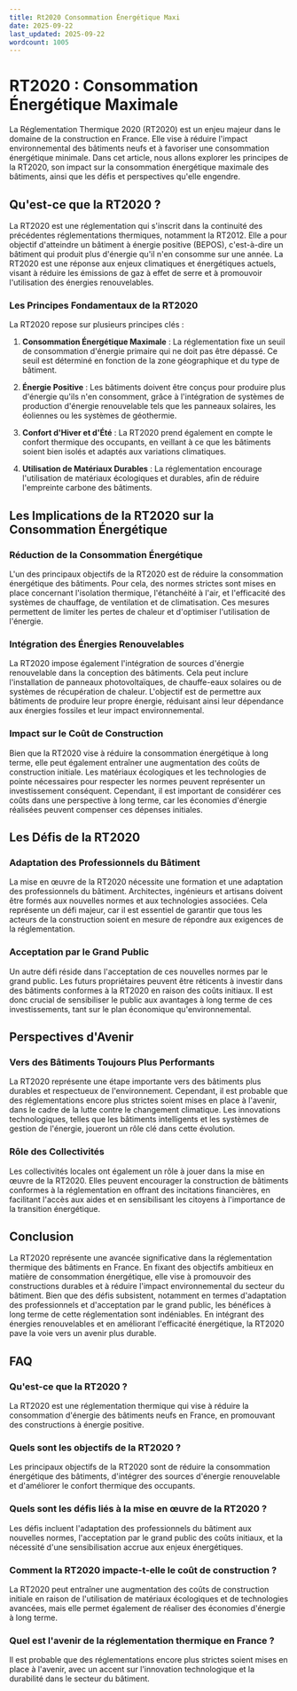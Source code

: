 ```yaml
---
title: Rt2020 Consommation Énergétique Maxi
date: 2025-09-22
last_updated: 2025-09-22
wordcount: 1005
---
```


# RT2020 : Consommation Énergétique Maximale

La Réglementation Thermique 2020 (RT2020) est un enjeu majeur dans le domaine de la construction en France. Elle vise à réduire l'impact environnemental des bâtiments neufs et à favoriser une consommation énergétique minimale. Dans cet article, nous allons explorer les principes de la RT2020, son impact sur la consommation énergétique maximale des bâtiments, ainsi que les défis et perspectives qu'elle engendre.

## Qu'est-ce que la RT2020 ?

La RT2020 est une réglementation qui s'inscrit dans la continuité des précédentes réglementations thermiques, notamment la RT2012. Elle a pour objectif d'atteindre un bâtiment à énergie positive (BEPOS), c'est-à-dire un bâtiment qui produit plus d'énergie qu'il n'en consomme sur une année. La RT2020 est une réponse aux enjeux climatiques et énergétiques actuels, visant à réduire les émissions de gaz à effet de serre et à promouvoir l'utilisation des énergies renouvelables.

### Les Principes Fondamentaux de la RT2020

La RT2020 repose sur plusieurs principes clés :

1. **Consommation Énergétique Maximale** : La réglementation fixe un seuil de consommation d'énergie primaire qui ne doit pas être dépassé. Ce seuil est déterminé en fonction de la zone géographique et du type de bâtiment.

2. **Énergie Positive** : Les bâtiments doivent être conçus pour produire plus d'énergie qu'ils n'en consomment, grâce à l'intégration de systèmes de production d'énergie renouvelable tels que les panneaux solaires, les éoliennes ou les systèmes de géothermie.

3. **Confort d'Hiver et d'Été** : La RT2020 prend également en compte le confort thermique des occupants, en veillant à ce que les bâtiments soient bien isolés et adaptés aux variations climatiques.

4. **Utilisation de Matériaux Durables** : La réglementation encourage l'utilisation de matériaux écologiques et durables, afin de réduire l'empreinte carbone des bâtiments.

## Les Implications de la RT2020 sur la Consommation Énergétique

### Réduction de la Consommation Énergétique

L'un des principaux objectifs de la RT2020 est de réduire la consommation énergétique des bâtiments. Pour cela, des normes strictes sont mises en place concernant l'isolation thermique, l'étanchéité à l'air, et l'efficacité des systèmes de chauffage, de ventilation et de climatisation. Ces mesures permettent de limiter les pertes de chaleur et d'optimiser l'utilisation de l'énergie.

### Intégration des Énergies Renouvelables

La RT2020 impose également l'intégration de sources d'énergie renouvelable dans la conception des bâtiments. Cela peut inclure l'installation de panneaux photovoltaïques, de chauffe-eaux solaires ou de systèmes de récupération de chaleur. L'objectif est de permettre aux bâtiments de produire leur propre énergie, réduisant ainsi leur dépendance aux énergies fossiles et leur impact environnemental.

### Impact sur le Coût de Construction

Bien que la RT2020 vise à réduire la consommation énergétique à long terme, elle peut également entraîner une augmentation des coûts de construction initiale. Les matériaux écologiques et les technologies de pointe nécessaires pour respecter les normes peuvent représenter un investissement conséquent. Cependant, il est important de considérer ces coûts dans une perspective à long terme, car les économies d'énergie réalisées peuvent compenser ces dépenses initiales.

## Les Défis de la RT2020

### Adaptation des Professionnels du Bâtiment

La mise en œuvre de la RT2020 nécessite une formation et une adaptation des professionnels du bâtiment. Architectes, ingénieurs et artisans doivent être formés aux nouvelles normes et aux technologies associées. Cela représente un défi majeur, car il est essentiel de garantir que tous les acteurs de la construction soient en mesure de répondre aux exigences de la réglementation.

### Acceptation par le Grand Public

Un autre défi réside dans l'acceptation de ces nouvelles normes par le grand public. Les futurs propriétaires peuvent être réticents à investir dans des bâtiments conformes à la RT2020 en raison des coûts initiaux. Il est donc crucial de sensibiliser le public aux avantages à long terme de ces investissements, tant sur le plan économique qu'environnemental.

## Perspectives d'Avenir

### Vers des Bâtiments Toujours Plus Performants

La RT2020 représente une étape importante vers des bâtiments plus durables et respectueux de l'environnement. Cependant, il est probable que des réglementations encore plus strictes soient mises en place à l'avenir, dans le cadre de la lutte contre le changement climatique. Les innovations technologiques, telles que les bâtiments intelligents et les systèmes de gestion de l'énergie, joueront un rôle clé dans cette évolution.

### Rôle des Collectivités

Les collectivités locales ont également un rôle à jouer dans la mise en œuvre de la RT2020. Elles peuvent encourager la construction de bâtiments conformes à la réglementation en offrant des incitations financières, en facilitant l'accès aux aides et en sensibilisant les citoyens à l'importance de la transition énergétique.

## Conclusion

La RT2020 représente une avancée significative dans la réglementation thermique des bâtiments en France. En fixant des objectifs ambitieux en matière de consommation énergétique, elle vise à promouvoir des constructions durables et à réduire l'impact environnemental du secteur du bâtiment. Bien que des défis subsistent, notamment en termes d'adaptation des professionnels et d'acceptation par le grand public, les bénéfices à long terme de cette réglementation sont indéniables. En intégrant des énergies renouvelables et en améliorant l'efficacité énergétique, la RT2020 pave la voie vers un avenir plus durable.

## FAQ

### Qu'est-ce que la RT2020 ?

La RT2020 est une réglementation thermique qui vise à réduire la consommation d'énergie des bâtiments neufs en France, en promouvant des constructions à énergie positive.

### Quels sont les objectifs de la RT2020 ?

Les principaux objectifs de la RT2020 sont de réduire la consommation énergétique des bâtiments, d'intégrer des sources d'énergie renouvelable et d'améliorer le confort thermique des occupants.

### Quels sont les défis liés à la mise en œuvre de la RT2020 ?

Les défis incluent l'adaptation des professionnels du bâtiment aux nouvelles normes, l'acceptation par le grand public des coûts initiaux, et la nécessité d'une sensibilisation accrue aux enjeux énergétiques.

### Comment la RT2020 impacte-t-elle le coût de construction ?

La RT2020 peut entraîner une augmentation des coûts de construction initiale en raison de l'utilisation de matériaux écologiques et de technologies avancées, mais elle permet également de réaliser des économies d'énergie à long terme.

### Quel est l'avenir de la réglementation thermique en France ?

Il est probable que des réglementations encore plus strictes soient mises en place à l'avenir, avec un accent sur l'innovation technologique et la durabilité dans le secteur du bâtiment.